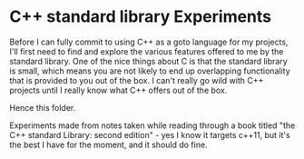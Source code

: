 # C++ standard library Experiments
Before I can fully commit to using C++ as a goto language for my projects, I'll first need to find and explore the various features offered to me by the standard library.
One of the nice things about C is that the standard library is small, which means you are not likely to end up overlapping functionality that is provided to you out of the box.
I can't really go wild with C++ projects until I really know what C++ offers out of the box.

Hence this folder.

Experiments made from notes taken while reading through a book titled "the C++ standard Library: second edition" - yes I know it targets c++11, but it's the best I have for the moment, and it should do fine.
